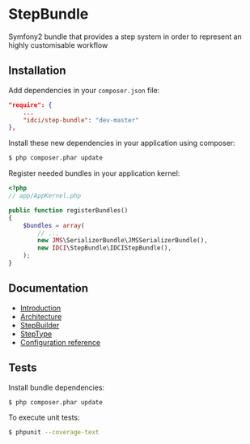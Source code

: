 StepBundle
==========

Symfony2 bundle that provides a step system in order to represent an highly customisable workflow


Installation
------------

Add dependencies in your `composer.json` file:
```json
"require": {
    ...
    "idci/step-bundle": "dev-master"
},
```

Install these new dependencies in your application using composer:
```sh
$ php composer.phar update
```

Register needed bundles in your application kernel:
```php
<?php
// app/AppKernel.php

public function registerBundles()
{
    $bundles = array(
        // ...
        new JMS\SerializerBundle\JMSSerializerBundle(),
        new IDCI\StepBundle\IDCIStepBundle(),
    );
}
```


Documentation
-------------

* [Introduction](Resources/doc/introduction.md)
* [Architecture](Resources/doc/architecture.md)
* [StepBuilder](Resources/doc/step_builder.md)
* [StepType](Resources/doc/step_type.md)
* [Configuration reference](Resources/doc/configuration_reference.md)


Tests
-----

Install bundle dependencies:
```sh
$ php composer.phar update
```

To execute unit tests:
```sh
$ phpunit --coverage-text
```
